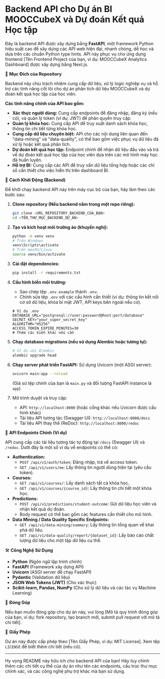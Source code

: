 # Backend API cho Dự án BI MOOCCubeX và Dự đoán Kết quả Học tập

Đây là backend API được xây dựng bằng **FastAPI**, một framework Python hiệu suất cao để xây dựng các API web hiện đại, nhanh chóng, dễ học và dựa trên các chuẩn Python type hints. API này phục vụ cho ứng dụng frontend [Tên Frontend Project của bạn, ví dụ: MOOCCubeX Analytics Dashboard] được xây dựng bằng Next.js.

🎯 **Mục Đích của Repository**

Backend này chịu trách nhiệm cung cấp dữ liệu, xử lý logic nghiệp vụ và hỗ trợ các tính năng cốt lõi cho dự án phân tích dữ liệu MOOCCubeX và dự đoán kết quả học tập của học viên.

**Các tính năng chính của API bao gồm:**

* **Xác thực người dùng:** Cung cấp endpoints để đăng nhập, đăng ký (nếu có), và quản lý token (ví dụ: JWT) để phân quyền truy cập.
* **Quản lý khóa học:** Cung cấp API để truy xuất danh sách khóa học, thông tin chi tiết từng khóa học.
* **Cung cấp dữ liệu chuyên biệt:** API cho các nội dung liên quan đến "data-mining" và "data-quality", có thể bao gồm việc phục vụ dữ liệu đã xử lý hoặc kết quả phân tích.
* **Dự đoán kết quả học tập:** Endpoint chính để nhận dữ liệu đầu vào và trả về dự đoán kết quả học tập của học viên dựa trên các mô hình máy học đã huấn luyện.
* **Hỗ trợ BI:** Cung cấp các API để truy vấn dữ liệu tổng hợp hoặc các chỉ số cần thiết cho việc hiển thị trên dashboard BI.

🚀 **Cách Khởi Động (Backend)**

Để khởi chạy backend API này trên máy cục bộ của bạn, hãy làm theo các bước sau:

1.  **Clone repository (Nếu backend nằm trong một repo riêng):**
    ```bash
    git clone <URL_REPOSITORY_BACKEND_CỦA_BẠN>
    cd <TÊN_THƯ_MỤC_BACKEND_DỰ_ÁN>
    ```

2.  **Tạo và kích hoạt môi trường ảo (khuyến nghị):**
    ```bash
    python -m venv venv
    # Trên Windows
    venv\Scripts\activate
    # Trên macOS/Linux
    source venv/bin/activate
    ```

3.  **Cài đặt dependencies:**
    ```bash
    pip install -r requirements.txt
    ```

4.  **Cấu hình biến môi trường:**
    * Sao chép tệp `.env.example` thành `.env`.
    * Chỉnh sửa tệp `.env` với các cấu hình cần thiết (ví dụ: thông tin kết nối cơ sở dữ liệu, khóa bí mật JWT, API keys bên ngoài nếu có).
    ```env
    # Ví dụ .env
    DATABASE_URL="postgresql://user:password@host:port/database"
    SECRET_KEY="your_super_secret_key"
    ALGORITHM="HS256"
    ACCESS_TOKEN_EXPIRE_MINUTES=30
    # Thêm các biến khác nếu cần
    ```

5.  **Chạy database migrations (nếu sử dụng Alembic hoặc tương tự):**
    ```bash
    # Ví dụ với Alembic
    alembic upgrade head
    ```

6.  **Chạy server phát triển FastAPI:**
    Sử dụng Uvicorn (một ASGI server):
    ```bash
    uvicorn main:app --reload
    ```
    (Giả sử tệp chính của bạn là `main.py` và đối tượng FastAPI instance là `app`)

7.  Mở trình duyệt và truy cập:
    * API: `http://localhost:8000` (hoặc cổng khác nếu Uvicorn được cấu hình khác)
    * Tài liệu API tương tác (Swagger UI): `http://localhost:8000/docs`
    * Tài liệu API thay thế (ReDoc): `http://localhost:8000/redoc`

📜 **API Endpoints Chính (Ví dụ)**

API cung cấp các tài liệu tương tác tự động tại `/docs` (Swagger UI) và `/redoc`. Dưới đây là một số ví dụ về endpoints có thể có:

* **Authentication:**
    * `POST /api/v1/auth/token`: Đăng nhập, trả về access token.
    * `GET /api/v1/users/me`: Lấy thông tin người dùng hiện tại (yêu cầu token).
* **Courses:**
    * `GET /api/v1/courses/`: Lấy danh sách tất cả khóa học.
    * `GET /api/v1/courses/{course_id}`: Lấy thông tin chi tiết một khóa học.
* **Predictions:**
    * `POST /api/v1/predictions/student-outcome`: Gửi dữ liệu học viên và nhận kết quả dự đoán.
    * Body request có thể bao gồm các features cần thiết cho mô hình.
* **Data Mining / Data Quality Specific Endpoints:**
    * `GET /api/v1/data-mining/summary`: Lấy thông tin tổng quan về khai phá dữ liệu.
    * `GET /api/v1/data-quality/report/{dataset_id}`: Lấy báo cáo chất lượng dữ liệu cho một tập dữ liệu cụ thể.

🛠️ **Công Nghệ Sử Dụng**

* **Python** (Ngôn ngữ lập trình chính)
* **FastAPI** (Framework xây dựng API)
* **Uvicorn** (ASGI server để chạy FastAPI)
* **Pydantic** (Validation dữ liệu)
* **JSON Web Tokens (JWT)** (Cho xác thực)
* **Scikit-learn, Pandas, NumPy** (Cho xử lý dữ liệu và các tác vụ Machine Learning)

🤝 **Đóng Góp**

Nếu bạn muốn đóng góp cho dự án này, vui lòng [Mô tả quy trình đóng góp của bạn, ví dụ: fork repository, tạo branch mới, submit pull request với mô tả chi tiết].

📄 **Giấy Phép**

Dự án này được cấp phép theo [Tên Giấy Phép, ví dụ: MIT License]. Xem tệp `LICENSE` để biết thêm chi tiết (nếu có).

---

Hy vọng README này hữu ích cho backend API của bạn! Hãy tùy chỉnh thêm các chi tiết cụ thể của dự án như tên các endpoints, cấu trúc thư mục chính xác, và các công nghệ phụ trợ khác mà bạn sử dụng.
